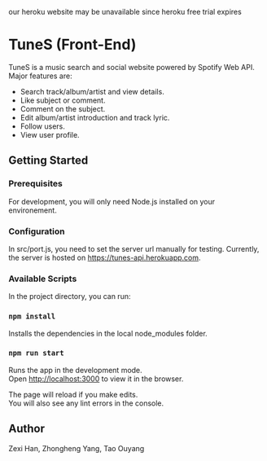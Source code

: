 our heroku website may be unavailable since heroku free trial expires


# TuneS (Front-End)

TuneS is a music search and social website powered by Spotify Web API. Major features are:

* Search track/album/artist and view details.
* Like subject or comment.
* Comment on the subject.
* Edit album/artist introduction and track lyric.
* Follow users.
* View user profile.

## Getting Started

### Prerequisites

For development, you will only need Node.js installed on your environement.

### Configuration

In src/port.js, you need to set the server url manually for testing. Currently, the server is hosted on https://tunes-api.herokuapp.com.

### Available Scripts

In the project directory, you can run:

### `npm install`

Installs the dependencies in the local node_modules folder.

### `npm run start`

Runs the app in the development mode.<br>
Open [http://localhost:3000](http://localhost:3000) to view it in the browser.

The page will reload if you make edits.<br>
You will also see any lint errors in the console.

## Author

Zexi Han, Zhongheng Yang, Tao Ouyang
